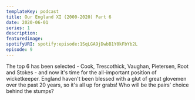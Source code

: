 ```yaml
---
templateKey: podcast
title: Our England XI (2000-2020) Part 6
date: 2020-06-01
series: 1
description: 
featuredimage: 
spotifyURI: spotify:episode:1SqLGA9jDwbB1Y0kFbYb2L
episode: 9
---
```

The top 6 has been selected - Cook, Trescothick, Vaughan, Pietersen, Root and Stokes - and now it's time for the all-important position of wicketkeeper. England haven't been blessed with a glut of great glovemen over the past 20 years, so it's all up for grabs! Who will be the pairs' choice behind the stumps?
